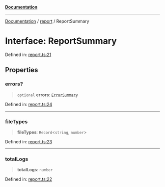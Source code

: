 [**Documentation**](../../README.md)

***

[Documentation](../../README.md) / [report](../README.md) / ReportSummary

# Interface: ReportSummary

Defined in: [report.ts:21](https://github.com/Jason-Vaughan/CLiTS/blob/08dc9183978ffe290c0eea07fbaf407630d61e44/src/report.ts#L21)

## Properties

### errors?

> `optional` **errors**: [`ErrorSummary`](ErrorSummary.md)

Defined in: [report.ts:24](https://github.com/Jason-Vaughan/CLiTS/blob/08dc9183978ffe290c0eea07fbaf407630d61e44/src/report.ts#L24)

***

### fileTypes

> **fileTypes**: `Record`\<`string`, `number`\>

Defined in: [report.ts:23](https://github.com/Jason-Vaughan/CLiTS/blob/08dc9183978ffe290c0eea07fbaf407630d61e44/src/report.ts#L23)

***

### totalLogs

> **totalLogs**: `number`

Defined in: [report.ts:22](https://github.com/Jason-Vaughan/CLiTS/blob/08dc9183978ffe290c0eea07fbaf407630d61e44/src/report.ts#L22)
